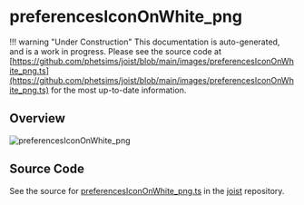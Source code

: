 # preferencesIconOnWhite_png

!!! warning "Under Construction"
    This documentation is auto-generated, and is a work in progress. Please see the source code at
    [https://github.com/phetsims/joist/blob/main/images/preferencesIconOnWhite_png.ts](https://github.com/phetsims/joist/blob/main/images/preferencesIconOnWhite_png.ts) for the most up-to-date information.

## Overview



<img id="doc-image" alt="preferencesIconOnWhite_png">
<script type="module">
import { preferencesIconOnWhite_png } from '/lib/scenerystack.esm.min.js';

if ( preferencesIconOnWhite_png instanceof HTMLImageElement ) {
  document.querySelector( '#doc-image' ).src = preferencesIconOnWhite_png.src;
}
else if ( Array.isArray( preferencesIconOnWhite_png ) ) {
  document.querySelector( '#doc-image' ).src = preferencesIconOnWhite_png[ 0 ].url;
}
</script>




## Source Code

See the source for [preferencesIconOnWhite_png.ts](https://github.com/phetsims/joist/blob/main/images/preferencesIconOnWhite_png.ts) in the [joist](https://github.com/phetsims/joist) repository.
